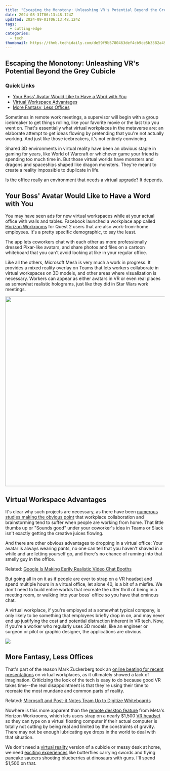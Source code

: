 ```yaml
---
title: "Escaping the Monotony: Unleashing VR's Potential Beyond the Grey Cubicle"
date: 2024-08-31T06:13:48.124Z
updated: 2024-09-01T06:13:48.124Z
tags:
  - cutting-edge
categories:
  - tech
thumbnail: https://thmb.techidaily.com/de59f9b5780463def4cb9ce5b3382a49671007046477b96e6adff7ee7d6b4151.jpg
---
```


## Escaping the Monotony: Unleashing VR's Potential Beyond the Grey Cubicle

### Quick Links

* [Your Boss' Avatar Would Like to Have a Word with You](https://some-knowledge.techidaily.com/in-2024-immersion-tools-top-ten-innovative-vr-accessories/)
* [Virtual Workspace Advantages](https://screen-video-capture.techidaily.com/new-2024-approved-proven-screenshot-solutions-for-the-cost-conscious-techie/)
* [More Fantasy, Less Offices](https://extra-support.techidaily.com/new-rapid-file-transformation-from-srt-to-text-in-minutes/)

 Sometimes in remote work meetings, a supervisor will begin with a group icebreaker to get things rolling, like your favorite movie or the last trip you went on. That's essentially what virtual workplaces in the metaverse are: an elaborate attempt to get ideas flowing by pretending that you're not actually working. And just like those icebreakers, it's not entirely convincing.

 Shared 3D environments in virtual reality have been an obvious staple in gaming for years, like World of Warcraft or whichever game your friend is spending too much time in. But those virtual worlds have monsters and dragons and spaceships shaped like dragon monsters. They're meant to create a reality impossible to duplicate in life.

 Is the office really an environment that needs a virtual upgrade? It depends.

##  Your Boss' Avatar Would Like to Have a Word with You

 You may have seen ads for new virtual workspaces while at your actual office with walls and tables. Facebook launched a workplace app called [Horizon Workrooms](https://www.meta.com/work/workrooms/?utm%5Fsource=www.google.com&utm%5Fmedium=oculusredirect) for Quest 2 users that are also work-from-home employees. It's a pretty specific demographic, to say the least.

 The app lets coworkers chat with each other as more professionally dressed Pixar-like avatars, and share photos and files on a cartoon whiteboard that you can't avoid looking at like in your regular office.

 Like all the others, Microsoft Mesh is very much a work in progress. It provides a mixed reality overlay on Teams that lets workers collaborate in virtual workspaces on 3D models, and other areas where visualization is necessary. Workers can appear as either avatars in VR or even real places as somewhat realistic holograms, just like they did in Star Wars work meetings.

<!-- affiliate ads begin -->
<a href="https://appsumo.8odi.net/c/5597632/2068407/7443" target="_top" id="2068407"><img src="//a.impactradius-go.com/display-ad/7443-2068407" border="0" alt="" width="1200" height="600"/></a><img height="0" width="0" src="https://appsumo.8odi.net/i/5597632/2068407/7443" style="position:absolute;visibility:hidden;" border="0" />
<!-- affiliate ads end -->
##  Virtual Workspace Advantages

 It's clear why such projects are necessary, as there have been [numerous studies making the obvious point](https://www.nature.com/articles/s41562-021-01196-4) that workplace collaboration and brainstorming tend to suffer when people are working from home. That little thumbs up or "Sounds good" under your coworker's idea in Teams or Slack isn't exactly getting the creative juices flowing.

 And there are other obvious advantages to dropping in a virtual office: Your avatar is always wearing pants, no one can tell that you haven't shaved in a while and are letting yourself go, and there's no chance of running into that smelly guy in the office.

Related: [Google Is Making Eerily Realistic Video Chat Booths](https://screen-sharing-recording.techidaily.com/updated-essential-steps-to-record-your-hp-laptop-screen-efficiently-for-2024/) 

 But going all in on it as if people are ever to strap on a VR headset and spend multiple hours in a virtual office, let alone 40, is a bit of a misfire. We don't need to build entire worlds that recreate the utter thrill of being in a meeting room, or walking into your boss' office so you have that ominous chat.

 A virtual workplace, if you're employed at a somewhat typical company, is only likely to be something that employees briefly drop in on, and may never end up justifying the cost and potential distraction inherent in VR tech. Now, if you're a worker who regularly uses 3D models, like an engineer or surgeon or pilot or graphic designer, the applications are obvious.

<!-- affiliate ads begin -->
<a href="https://secure.2checkout.com/order/checkout.php?PRODS=4620780&QTY=1&AFFILIATE=108875&CART=1"><img src="https://secure.avangate.com/images/merchant/07dd4d5a72f5740ef0f035f201951476/728__90banner.jpg" border="0"></a>
<!-- affiliate ads end -->
##  More Fantasy, Less Offices

 That's part of the reason Mark Zuckerberg took an [online beating for recent presentations](https://www.businessinsider.com/mark-zuckerberg-adds-legs-metaverse-avatar-after-graphics-criticism-2022-10) on virtual workplaces, as it ultimately showed a lack of imagination. Criticizing the look of the tech is easy to do because good VR takes time--the real disappointment is that they're using their time to recreate the most mundane and common parts of reality.

Related: [Microsoft and Post-it Notes Team Up to Digitize Whiteboards](https://extra-tips.techidaily.com/2024-approved-becoming-a-final-cut-pro-expert-your-quick-reference/) 

 Nowhere is this more apparent than the [remote desktop feature](https://www.anrdoezrs.net/links/3607085/type/dlg/sid/UUhtgUeUpU203990/https://www.youtube.com/watch?v=5%5FbVkbG1ZCo&ab%5Fchannel=MetaQuest) from Meta's Horizon Workrooms, which lets users strap on a nearly $1,500 [VR headset](https://vp-tips.techidaily.com/visual-harmony-ios-and-macos-photoviewer-blend/) so they can type on a virtual floating computer if their actual computer is totally not cutting by being real and limited by the constraints of gravity. There may not be enough lubricating eye drops in the world to deal with that situation.

 We don't need a [virtual reality](https://vimeo-videos.techidaily.com/new-in-2024-ideal-combo-top-10-recommended-tools-for-vimeo-download/) version of a cubicle or messy desk at home, we need [exciting experiences](https://youtube-help.techidaily.com/2024-approved-gain-traction-on-youtube-surpass-10000-viewer-count-for-affiliate-rewards/) like butterflies carrying swords and flying pancake saucers shooting blueberries at dinosaurs with guns. I'll spend $1,500 on that.

<ins class="adsbygoogle"
     style="display:block"
     data-ad-format="autorelaxed"
     data-ad-client="ca-pub-7571918770474297"
     data-ad-slot="1223367746"></ins>



<ins class="adsbygoogle"
     style="display:block"
     data-ad-client="ca-pub-7571918770474297"
     data-ad-slot="8358498916"
     data-ad-format="auto"
     data-full-width-responsive="true"></ins>


